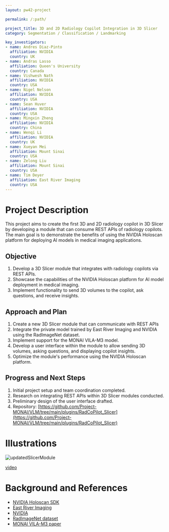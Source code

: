 ```yaml
---
layout: pw42-project

permalink: /:path/

project_title: 3D and 2D Radiology Copilot Integration in 3D Slicer
category: Segmentation / Classification / Landmarking

key_investigators:
- name: Andres Diaz-Pinto
  affiliation: NVIDIA
  country: UK
- name: Andras Lasso
  affiliation: Queen's University
  country: Canada
- name: Vishwesh Nath
  affiliation: NVIDIA
  country: USA
- name: Nigel Nelson
  affiliation: NVIDIA
  country: USA
- name: Sean Huver
  affiliation: NVIDIA
  country: USA
- name: Mingxin Zheng
  affiliation: NVIDIA
  country: China
- name: Wenqi Li
  affiliation: NVIDIA
  country: UK
- name: Xueyan Mei
  affiliation: Mount Sinai
  country: USA
- name: Zelong Liu
  affiliation: Mount Sinai
  country: USA
- name: Tim Deyer
  affiliation: East River Imaging
  country: USA  
---
```


# Project Description

This project aims to create the first 3D and 2D radiology copilot in 3D Slicer by developing a module that can consume REST APIs of radiology copilots. The main goal is to demonstrate the benefits of using the NVIDIA Holoscan platform for deploying AI models in medical imaging applications.

## Objective

1. Develop a 3D Slicer module that integrates with radiology copilots via REST APIs.
2. Showcase the capabilities of the NVIDIA Holoscan platform for AI model deployment in medical imaging.
3. Implement functionality to send 3D volumes to the copilot, ask questions, and receive insights.

## Approach and Plan

1. Create a new 3D Slicer module that can communicate with REST APIs
2. Integrate the private model trained by East River Imaging and NVIDIA using the RadImageNet dataset.
3. Implement support for the MONAI VILA-M3 model.
4. Develop a user interface within the module to allow sending 3D volumes, asking questions, and displaying copilot insights.
5. Optimize the module's performance using the NVIDIA Holoscan platform.

## Progress and Next Steps

1. Initial project setup and team coordination completed.
2. Research on integrating REST APIs within 3D Slicer modules conducted.
3. Preliminary design of the user interface drafted.
4. Repository: [https://github.com/Project-MONAI/VLM/tree/main/plugins/RadCoPilot_Slicer](https://github.com/Project-MONAI/VLM/tree/main/plugins/RadCoPilot_Slicer)

# Illustrations

![updatedSlicerModule](https://github.com/user-attachments/assets/4c2bb0cb-0367-4758-bbb6-786283206c73)


[video](https://github.com/user-attachments/assets/0d9fd2c6-ef26-4d14-851e-c761bb218ea7)



# Background and References

- [NVIDIA Holoscan SDK](https://github.com/nvidia-holoscan/holoscan-sdk)
- [East River Imaging](https://eastriverimaging.com/)
- [NVIDIA](www.nvidia.com)
- [RadImageNet dataset](https://www.radimagenet.com/)
- [MONAI VILA-M3 paper](https://arxiv.org/pdf/2411.12915)
